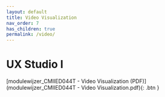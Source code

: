 ```yaml
---
layout: default
title: Video Visualization
nav_order: 7
has_children: true
permalink: /video/
---
```


# UX Studio I

[modulewijzer_CMIIED044T - Video Visualization (PDF)](modulewijzer_CMIIED044T - Video Visualization.pdf){: .btn }